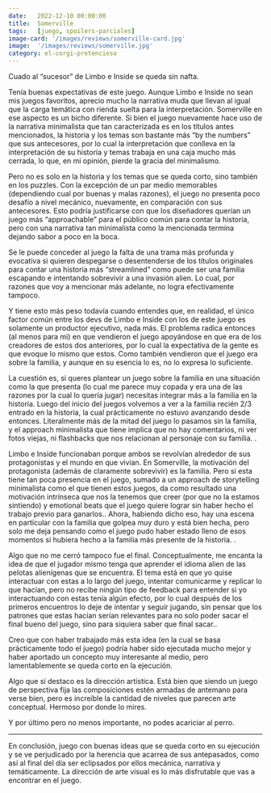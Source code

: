 ```yaml
---
date:   2022-12-10 00:00:00
title:  Somerville
tags:   [juego, spoilers-parciales]
image-card: '/images/reviews/somerville-card.jpg'
image:  '/images/reviews/somerville.jpg'
category: el-corgi-pretencioso
---
```


Cuado al “sucesor” de Limbo e Inside se queda sin nafta.

Tenía buenas expectativas de este juego. Aunque Limbo e Inside no sean mis juegos favoritos, aprecio mucho la narrativa muda que llevan al igual que la carga temática con rienda suelta para la interpretación. Somerville en ese aspecto es un bicho diferente. Si bien el juego nuevamente hace uso de la narrativa minimalista que tan caracterizada es en los títulos antes mencionados, la historia y los temas son bastante más “by the numbers” que sus antecesores, por lo cual la interpretación que conlleva en la interpretación de su historia y temas trabaja en una caja mucho más cerrada, lo que, en mi opinión, pierde la gracia del minimalismo.

Pero no es solo en la historia y los temas que se queda corto, sino también en los puzzles. Con la excepción de un par medio memorables (dependiendo cual por buenas y malas razones), el juego no presenta poco desafío a nivel mecánico, nuevamente, en comparación con sus antecesores. Esto podría justificarse con que los diseñadores querían un juego más “approachable” para el público común para contar la historia, pero con una narrativa tan minimalista como la mencionada termina dejando sabor a poco en la boca.

Se le puede conceder al juego la falta de una trama más profunda y evocativa si quieren despegarse o desentenderse de los títulos originales para contar una historia más “streamlined” como puede ser una familia escapando e intentando sobrevivir a una invasión alien. Lo cual, por razones que voy a mencionar más adelante, no logra efectivamente tampoco.

Y tiene esto más peso todavía cuando entendes que, en realidad, el único factor común entre los devs de Limbo e Inside con los de este juego es solamente un productor ejecutivo, nada más. El problema radica entonces (al menos para mi) en que vendieron el juego apoyándose en que era de los creadores de estos dos anteriores, por lo cual la expectativa de la gente es que evoque lo mismo que estos. Como también vendieron que el juego era sobre la familia, y aunque en su esencia lo es, no lo expresa lo suficiente.

La cuestión es, si queres plantear un juego sobre la familia en una situación como la que presenta (lo cual me parece muy copada y era una de las razones por la cual lo quería jugar) necesitas integrar más a la familia en la historia. <span class="js-spoiler hidden" aria-label="Spoiler" aria-expanded="false" tabindex="0" role="button">
<span aria-hidden="true"> Luego del inicio del juegos volvemos a ver a la familia recién 2/3 entrado en la historia, la cual prácticamente no estuvo avanzando desde entonces. Literalmente más de la mitad del juego lo pasamos sin la familia, y el approach minimalista que tiene implica que no hay comentarios, ni ver fotos viejas, ni flashbacks que nos relacionan al personaje con su familia. </span></span>.

<span class="js-spoiler hidden" aria-label="Spoiler" aria-expanded="false" tabindex="0" role="button">
<span aria-hidden="true"> Limbo e Inside funcionaban porque ambos se revolvían alrededor de sus protagonistas y el mundo en que vivían. En Somerville, la motivación del protagonista (además de claramente sobrevivir) es la familia. Pero si esta tiene tan poca presencia en el juego, sumado a un approach de storytelling minimalista como el que tienen estos juegos, da como resultado una motivación intrínseca que nos la tenemos que creer (por que no la estamos sintiendo) y emotional beats que el juego quiere lograr sin haber hecho el trabajo previo para ganarlos.</span></span>.

<span class="js-spoiler hidden" aria-label="Spoiler" aria-expanded="false" tabindex="0" role="button">
<span aria-hidden="true"> Ahora, habiendo dicho eso, hay una escena en particular con la familia que golpea muy duro y está bien hecha, pero solo me deja pensando como el juego pudo haber estado lleno de esos momentos si hubiera hecho a la familia más presente de la historia. </span></span>.

Algo que no me cerró tampoco fue el final. <span class="js-spoiler hidden" aria-label="Spoiler" aria-expanded="false" tabindex="0" role="button">
<span aria-hidden="true"> Conceptualmente, me encanta la idea de que el jugador mismo tenga que aprender el idioma alien de las pelotas alienígenas que se encuentra. El tema está en que yo quise interactuar con estas a lo largo del juego, intentar comunicarme y replicar lo que hacían, pero no recibe ningún tipo de feedback para entender si yo interactuando con estas tenía algún efecto, por lo cual después de los primeros encuentros lo deje de intentar y seguir jugando, sin pensar que los patrones que estas hacían serían relevantes para no solo poder sacar el final bueno del juego, sino para siquiera saber que final sacar.</span></span>.

Creo que con haber trabajado más esta idea (en la cual se basa prácticamente todo el juego) podría haber sido ejecutada mucho mejor y haber aportado un concepto muy interesante al medio, pero lamentablemente se queda corto en la ejecución.

Algo que sí destaco es la dirección artística. Está bien que siendo un juego de perspectiva fija las composiciones estén armadas de antemano para verse bien, pero es increíble la cantidad de niveles que parecen arte conceptual. Hermoso por donde lo mires.

Y por último pero no menos importante, no podes acariciar al perro.

<hr>

En conclusión, juego con buenas ideas que se queda corto en su ejecución y se ve perjudicado por la herencia que acarrea de sus antepasados, como así al final del día ser eclipsados por ellos mecánica, narrativa y temáticamente. La dirección de arte visual es lo más disfrutable que vas a encontrar en el juego.

